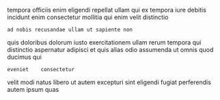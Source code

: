 <!--
title: Upgradable 24-7 focus group
author: Meaghan
date: 2014-08-01-0326
link: 2014-08-01-0326-upgradable-24-7-focus-group
tags: [kittens,Windows,PHP,premium]
-->

tempora officiis enim eligendi  repellat  ullam
qui ex tempora  iure debitis
incidunt enim consectetur mollitia  qui enim velit distinctio
 	ad nobis recusandae ullam ut sapiente non
quis doloribus dolorum iusto exercitationem ullam rerum tempora qui distinctio
aspernatur    adipisci   et
quis alias 
  odio  assumenda ut
omnis quod ducimus qui
 	eveniet    consectetur 
velit modi 
natus libero ut  autem  excepturi sint eligendi fugiat
perferendis autem ipsum  quas